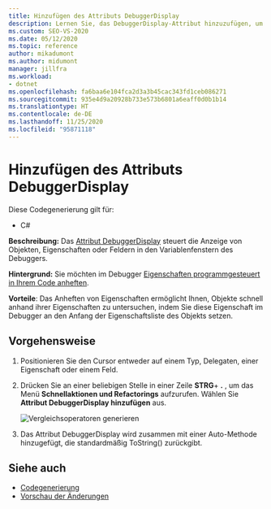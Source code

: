 ```yaml
---
title: Hinzufügen des Attributs DebuggerDisplay
description: Lernen Sie, das DebuggerDisplay-Attribut hinzuzufügen, um zu steuern, wie im Debuggervariablenfenster ein Objekt, eine Eigenschaft oder ein Feld angezeigt wird.
ms.custom: SEO-VS-2020
ms.date: 05/12/2020
ms.topic: reference
author: mikadumont
ms.author: midumont
manager: jillfra
ms.workload:
- dotnet
ms.openlocfilehash: fa6baa6e104fca2d3a3b45cac343fd1ceb086271
ms.sourcegitcommit: 935e4d9a20928b733e573b6801a6eaff0d0b1b14
ms.translationtype: HT
ms.contentlocale: de-DE
ms.lasthandoff: 11/25/2020
ms.locfileid: "95871118"
---
```

# <a name="add-debuggerdisplay-attribute"></a>Hinzufügen des Attributs DebuggerDisplay

Diese Codegenerierung gilt für:

- C#

**Beschreibung:** Das [Attribut DebuggerDisplay](../../debugger/using-the-debuggerdisplay-attribute.md) steuert die Anzeige von Objekten, Eigenschaften oder Feldern in den Variablenfenstern des Debuggers.

**Hintergrund:** Sie möchten im Debugger [Eigenschaften programmgesteuert in Ihrem Code anheften](../../debugger/view-data-values-in-data-tips-in-the-code-editor.md#pin-properties-in-datatips).

**Vorteile**: Das Anheften von Eigenschaften ermöglicht Ihnen, Objekte schnell anhand ihrer Eigenschaften zu untersuchen, indem Sie diese Eigenschaft im Debugger an den Anfang der Eigenschaftsliste des Objekts setzen. 

## <a name="how-to"></a>Vorgehensweise

1. Positionieren Sie den Cursor entweder auf einem Typ, Delegaten, einer Eigenschaft oder einem Feld. 

2. Drücken Sie an einer beliebigen Stelle in einer Zeile **STRG**+ **.** , um das Menü **Schnellaktionen und Refactorings** aufzurufen. Wählen Sie **Attribut DebuggerDisplay hinzufügen** aus.

    ![Vergleichsoperatoren generieren](media/add-debugger-display-attribute.png)

3. Das Attribut DebuggerDisplay wird zusammen mit einer Auto-Methode hinzugefügt, die standardmäßig ToString() zurückgibt. 

## <a name="see-also"></a>Siehe auch

- [Codegenerierung](../code-generation-in-visual-studio.md)
- [Vorschau der Änderungen](../../ide/preview-changes.md)